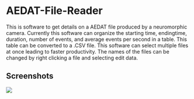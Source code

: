 # AEDAT-File-Reader
This is software to get details on a AEDAT file produced by a neuromorphic camera.
Currently this software can organize the starting time, endingtime, duration, number of events, and average events per second in a table. This table can be converted to a .CSV file. This software can select multiple files at once leading to faster productivity. The names of the files can be changed by right clicking a file and selecting edit data.
<h2>Screenshots</h2>
<image src="AEDAT File Reader/Assets/GitReadMe/AEDAT File Reader.PNG" />
